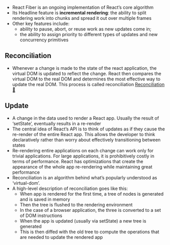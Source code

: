 - React Fiber is an ongoing implementation of React’s core algorithm
- Its Headline feature is **incremental rendering**: the ability to split rendering work into chunks and spread it out over multiple frames
- Other key features include:
  - ability to pause, abort, or reuse work as new updates come in;
  - the ability to assign priority to different types of updates and new concurrency primitives

## Reconciliation

- Whenever a change is made to the state of the react application, the virtual DOM is updated to reflect the change. React then compares the virtual DOM to the real DOM and determines the most effective way to update the real DOM. This process is called reconciliation
  [Reconciliation 🔗](https://medium.com/@surksha8/virtual-dom-and-real-dom-understanding-the-differences-da8f3fab4261#:~:text=The%20Virtual%20DOM%20is%20a,process%20is%20known%20as%20Reconciliation)

## Update

- A change in the data used to render a React app. Usually the result of ‘setState’, eventually results in a re-render
- The central idea of React’s API is to think of updates as if they cause the re-render of the entire React app. This allows the developer to think declaratively rather than worry about effectively transitioning between states
- Re-rendering entire applications on each change can work only for trivial applications. For large applications, it is prohibitively costly in terms of performance. React has optimizations that create the appearance of the whole app re-rendering while maintaining great performance
- Reconciliation is an algorithm behind what’s popularly understood as ‘virtual-dom’.
- A high-level description of reconciliation goes like this:
  - When app is rendered for the first time, a tree of nodes is generated and is saved in memory
  - Then the tree is flushed to the rendering environment
  - In the case of a browser application, the three is converted to a set of DOM instructions
  - When the app is updated (usually via setState) a new tree is generated
  - This is then diffed with the old tree to compute the operations that are needed to update the rendered app
